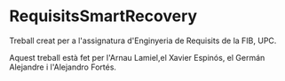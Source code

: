 # RequisitsSmartRecovery

Treball creat per a l'assignatura d'Enginyeria de Requisits de la FIB, UPC.

Aquest treball està fet per l'Arnau Lamiel,el Xavier Espinós, el Germán Alejandre i l'Alejandro Fortés.
